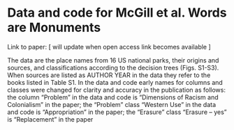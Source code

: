 # Data and code for McGill et al. Words are Monuments

Link to paper: [ will update when open access link becomes available ]

The data are the place names from 16 US national parks, their origins and sources, and classifications according to the decision trees (Figs. S1-S3). When sources are listed as AUTHOR YEAR in the data they refer to the books listed in Table S1. In the data and code early names for columns and classes were changed for clarity and accuracy in the publication as follows: the column “Problem” in the data and code is “Dimensions of Racism and Colonialism” in the paper; the “Problem” class “Western Use” in the data and code is “Appropriation” in the paper; the “Erasure” class “Erasure – yes” is “Replacement” in the paper
